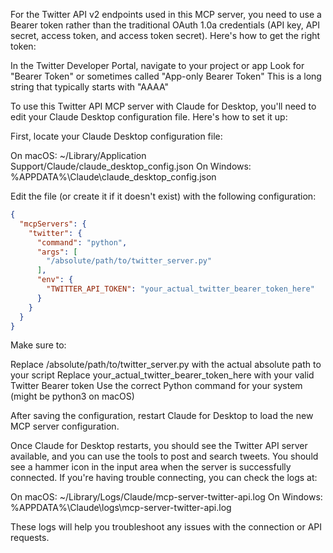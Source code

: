 For the Twitter API v2 endpoints used in this MCP server, you need to use a Bearer token rather than the traditional OAuth 1.0a credentials (API key, API secret, access token, and access token secret). Here's how to get the right token:

In the Twitter Developer Portal, navigate to your project or app
Look for "Bearer Token" or sometimes called "App-only Bearer Token"
This is a long string that typically starts with "AAAA"

To use this Twitter API MCP server with Claude for Desktop, you'll need to edit your Claude Desktop configuration file. Here's how to set it up:

First, locate your Claude Desktop configuration file:

On macOS: ~/Library/Application Support/Claude/claude_desktop_config.json
On Windows: %APPDATA%\Claude\claude_desktop_config.json

Edit the file (or create it if it doesn't exist) with the following configuration:
```json
{
  "mcpServers": {
    "twitter": {
      "command": "python",
      "args": [
        "/absolute/path/to/twitter_server.py"
      ],
      "env": {
        "TWITTER_API_TOKEN": "your_actual_twitter_bearer_token_here"
      }
    }
  }
}
```

Make sure to:

Replace /absolute/path/to/twitter_server.py with the actual absolute path to your script
Replace your_actual_twitter_bearer_token_here with your valid Twitter Bearer token
Use the correct Python command for your system (might be python3 on macOS)


After saving the configuration, restart Claude for Desktop to load the new MCP server configuration.

Once Claude for Desktop restarts, you should see the Twitter API server available, and you can use the tools to post and search tweets. You should see a hammer icon in the input area when the server is successfully connected.
If you're having trouble connecting, you can check the logs at:

On macOS: ~/Library/Logs/Claude/mcp-server-twitter-api.log
On Windows: %APPDATA%\Claude\logs\mcp-server-twitter-api.log

These logs will help you troubleshoot any issues with the connection or API requests.